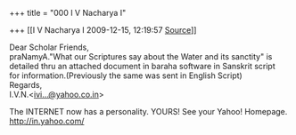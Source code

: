 +++
title = "000 I V Nacharya I"

+++
[[I V Nacharya I	2009-12-15, 12:19:57 [Source](https://groups.google.com/g/bvparishat/c/jOjzqRhGw7M)]]



Dear Scholar Friends,  
praNamyA."What our Scriptures say about the Water and its sanctity" is detailed thru an attached document in baraha software in Sanskrit script  
for information.(Previously the same was sent in English Script)  
Regards,  
I.V.N.\<[ivi...@yahoo.co.in]()\>

  
The INTERNET now has a personality. YOURS! See your Yahoo! Homepage. <http://in.yahoo.com/>

